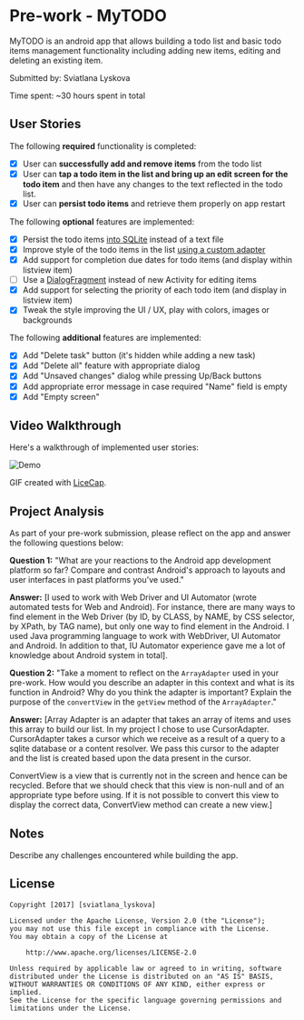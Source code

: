 # Pre-work - MyTODO

MyTODO is an android app that allows building a todo list and basic todo items management functionality including adding new items, editing and deleting an existing item.

Submitted by: Sviatlana Lyskova

Time spent: ~30 hours spent in total

## User Stories

The following **required** functionality is completed:

* [X] User can **successfully add and remove items** from the todo list
* [X] User can **tap a todo item in the list and bring up an edit screen for the todo item** and then have any changes to the text reflected in the todo list.
* [X] User can **persist todo items** and retrieve them properly on app restart

The following **optional** features are implemented:

* [X] Persist the todo items [into SQLite](http://guides.codepath.com/android/Persisting-Data-to-the-Device#sqlite) instead of a text file
* [X] Improve style of the todo items in the list [using a custom adapter](http://guides.codepath.com/android/Using-an-ArrayAdapter-with-ListView)
* [X] Add support for completion due dates for todo items (and display within listview item)
* [ ] Use a [DialogFragment](http://guides.codepath.com/android/Using-DialogFragment) instead of new Activity for editing items
* [X] Add support for selecting the priority of each todo item (and display in listview item)
* [X] Tweak the style improving the UI / UX, play with colors, images or backgrounds

The following **additional** features are implemented:

* [X] Add "Delete task" button (it's hidden while adding a new task)
* [X] Add "Delete all" feature with appropriate dialog
* [X] Add "Unsaved changes" dialog while pressing Up/Back buttons 
* [X] Add appropriate error message in case required "Name" field is empty
* [X] Add "Empty screen"

## Video Walkthrough 

Here's a walkthrough of implemented user stories:

![Demo](http://i.imgur.com/MsEHrRK.gif)

GIF created with [LiceCap](http://www.cockos.com/licecap/).

## Project Analysis

As part of your pre-work submission, please reflect on the app and answer the following questions below:

**Question 1:** "What are your reactions to the Android app development platform so far? Compare and contrast Android's approach to layouts and user interfaces in past platforms you've used."

**Answer:** [I used to work with Web Driver and UI Automator (wrote automated tests for Web and Android). For instance, there are many ways to find element in the Web Driver (by ID, by CLASS, by NAME, by CSS selector, by XPath, by TAG name), but only one way to find element in the Android. I used Java programming language to work with WebDriver, UI Automator and Android. In addition to that, IU Automator experience gave me a lot of knowledge about Android system in total].

**Question 2:** "Take a moment to reflect on the `ArrayAdapter` used in your pre-work. How would you describe an adapter in this context and what is its function in Android? Why do you think the adapter is important? Explain the purpose of the `convertView` in the `getView` method of the `ArrayAdapter`."

**Answer:** [Array Adapter is an adapter that takes an array of items and uses this array to build our list. In my project I chose to use CursorAdapter. CursorAdapter takes a cursor which we receive as a result of a query to a sqlite database or a content resolver. We pass this cursor to the adapter and the list is created based upon the data present in the cursor.

ConvertView is a view that is currently not in the screen and hence can be recycled. Before that we should check that this view is non-null and of an appropriate type before using. If it is not possible to convert this view to display the correct data, ConvertView method can create a new view.]

## Notes

Describe any challenges encountered while building the app.

## License

    Copyright [2017] [sviatlana_lyskova]

    Licensed under the Apache License, Version 2.0 (the "License");
    you may not use this file except in compliance with the License.
    You may obtain a copy of the License at

        http://www.apache.org/licenses/LICENSE-2.0

    Unless required by applicable law or agreed to in writing, software
    distributed under the License is distributed on an "AS IS" BASIS,
    WITHOUT WARRANTIES OR CONDITIONS OF ANY KIND, either express or implied.
    See the License for the specific language governing permissions and
    limitations under the License.
